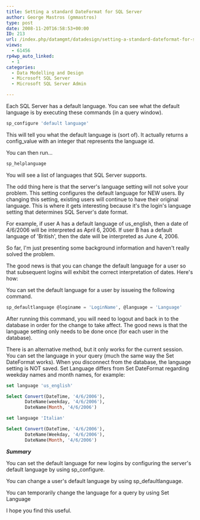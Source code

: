 ```yaml
---
title: Setting a standard DateFormat for SQL Server
author: George Mastros (gmmastros)
type: post
date: 2008-11-20T16:58:53+00:00
ID: 213
url: /index.php/datamgmt/datadesign/setting-a-standard-dateformat-for-sql-se/
views:
  - 61456
rp4wp_auto_linked:
  - 1
categories:
  - Data Modelling and Design
  - Microsoft SQL Server
  - Microsoft SQL Server Admin

---
```

Each SQL Server has a default language. You can see what the default language is by executing these commands (in a query window).

```sql
sp_configure 'default language'
```

This will tell you what the default language is (sort of). It actually returns a config_value with an integer that represents the language id.

You can then run...

```sql
sp_helplanguage
```

You will see a list of languages that SQL Server supports. 

The odd thing here is that the server's language setting will not solve your problem. This setting configures the default language for NEW users. By changing this setting, existing users will continue to have their original language. This is where it gets interesting because it's the login's language setting that determines SQL Server's date format.

For example, if user A has a default language of us_english, then a date of 4/6/2006 will be interpreted as April 6, 2006. If user B has a default language of 'British', then the date will be interpreted as June 4, 2006.

So far, I'm just presenting some background information and haven't really solved the problem. 

The good news is that you can change the default language for a user so that subsequent logins will exhibit the correct interpretation of dates. Here's how:

You can set the default language for a user by issueing the following command.

```sql
sp_defaultlanguage @loginame = 'LoginName', @language = 'Language'
```

After running this command, you will need to logout and back in to the database in order for the change to take affect. The good news is that the language setting only needs to be done once (for each user in the database).

There is an alternative method, but it only works for the current session. You can set the language in your query (much the same way the Set DateFormat works). When you disconnect from the database, the language setting is NOT saved. Set Language differs from Set DateFormat regarding weekday names and month names, for example:

```sql
set language 'us_english'

Select Convert(DateTime, '4/6/2006'), 
       DateName(weekday, '4/6/2006'),
       DateName(Month, '4/6/2006')

set language 'Italian'

Select Convert(DateTime, '4/6/2006'), 
       DateName(Weekday, '4/6/2006'),
       DateName(Month, '4/6/2006')
```
_**Summary**_
  
You can set the default language for new logins by configuring the server's default language by using sp_configure.

You can change a user's default language by using sp_defaultlanguage.

You can temporarily change the language for a query by using Set Language

I hope you find this useful.